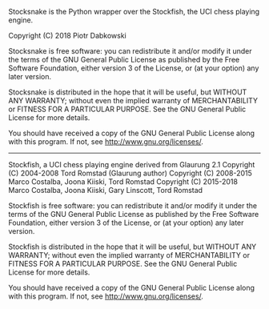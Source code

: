 Stocksnake is the Python wrapper over the Stockfish, the UCI chess playing engine.

Copyright (C) 2018 Piotr Dabkowski

Stocksnake is free software: you can redistribute it and/or modify
it under the terms of the GNU General Public License as published by
the Free Software Foundation, either version 3 of the License, or
(at your option) any later version.

Stocksnake is distributed in the hope that it will be useful,
but WITHOUT ANY WARRANTY; without even the implied warranty of
MERCHANTABILITY or FITNESS FOR A PARTICULAR PURPOSE.  See the
GNU General Public License for more details.

You should have received a copy of the GNU General Public License
along with this program.  If not, see <http://www.gnu.org/licenses/>.

****

Stockfish, a UCI chess playing engine derived from Glaurung 2.1
Copyright (C) 2004-2008 Tord Romstad (Glaurung author)
Copyright (C) 2008-2015 Marco Costalba, Joona Kiiski, Tord Romstad
Copyright (C) 2015-2018 Marco Costalba, Joona Kiiski, Gary Linscott, Tord Romstad

Stockfish is free software: you can redistribute it and/or modify
it under the terms of the GNU General Public License as published by
the Free Software Foundation, either version 3 of the License, or
(at your option) any later version.

Stockfish is distributed in the hope that it will be useful,
but WITHOUT ANY WARRANTY; without even the implied warranty of
MERCHANTABILITY or FITNESS FOR A PARTICULAR PURPOSE.  See the
GNU General Public License for more details.

You should have received a copy of the GNU General Public License
along with this program.  If not, see <http://www.gnu.org/licenses/>.


